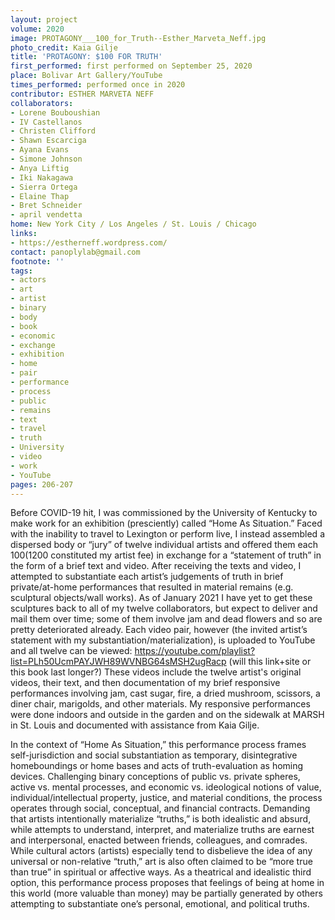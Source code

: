 ```yaml
---
layout: project
volume: 2020
image: PROTAGONY___100_for_Truth--Esther_Marveta_Neff.jpg
photo_credit: Kaia Gilje
title: 'PROTAGONY: $100 FOR TRUTH'
first_performed: first performed on September 25, 2020
place: Bolivar Art Gallery/YouTube
times_performed: performed once in 2020
contributor: ESTHER MARVETA NEFF
collaborators:
- Lorene Bouboushian
- IV Castellanos
- Christen Clifford
- Shawn Escarciga
- Ayana Evans
- Simone Johnson
- Anya Liftig
- Iki Nakagawa
- Sierra Ortega
- Elaine Thap
- Bret Schneider
- april vendetta
home: New York City / Los Angeles / St. Louis / Chicago
links:
- https://estherneff.wordpress.com/
contact: panoplylab@gmail.com
footnote: ''
tags:
- actors
- art
- artist
- binary
- body
- book
- economic
- exchange
- exhibition
- home
- pair
- performance
- process
- public
- remains
- text
- travel
- truth
- University
- video
- work
- YouTube
pages: 206-207
---
```

Before COVID-19 hit, I was commissioned by the University of Kentucky to make work for an exhibition (presciently) called “Home As Situation.” Faced with the inability to travel to Lexington or perform live, I instead assembled a dispersed body or “jury” of twelve individual artists and offered them each $100 ($1200 constituted my artist fee) in exchange for a “statement of truth” in the form of a brief text and video. After receiving the texts and video, I attempted to substantiate each artist’s judgements of truth in brief private/at-home performances that resulted in material remains (e.g. sculptural objects/wall works). As of January 2021 I have yet to get these sculptures back to all of my twelve collaborators, but expect to deliver and mail them over time; some of them involve jam and dead flowers and so are pretty deteriorated already. Each video pair, however (the invited artist’s statement with my substantiation/materialization), is uploaded to YouTube and all twelve can be viewed: https://youtube.com/playlist?list=PLh50UcmPAYJWH89WVNBG64sMSH2ugRacp (will this link+site or this book last longer?) These videos include the twelve artist's original videos, their text, and then documentation of my brief responsive performances involving jam, cast sugar, fire, a dried mushroom, scissors, a diner chair, marigolds, and other materials. My responsive performances were done indoors and outside in the garden and on the sidewalk at MARSH in St. Louis and documented with assistance from Kaia Gilje.

In the context of “Home As Situation,” this performance process frames self-jurisdiction and social substantiation as temporary, disintegrative homeboundings or home bases and acts of truth-evaluation as homing devices. Challenging binary conceptions of public vs. private spheres, active vs. mental processes, and economic vs. ideological notions of value, individual/intellectual property, justice, and material conditions, the process operates through social, conceptual, and financial contracts. Demanding that artists intentionally materialize “truths,” is both idealistic and absurd, while attempts to understand, interpret, and materialize truths are earnest and interpersonal, enacted between friends, colleagues, and comrades. While cultural actors (artists) especially tend to disbelieve the idea of any universal or non-relative “truth,” art is also often claimed to be “more true than true” in spiritual or affective ways. As a theatrical and idealistic third option, this performance process proposes that feelings of being at home in this world (more valuable than money) may be partially generated by others attempting to substantiate one’s personal, emotional, and political truths. 